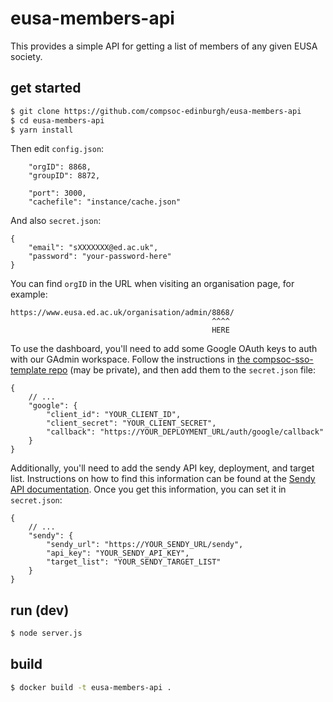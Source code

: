 # eusa-members-api
This provides a simple API for getting a list of members of any given EUSA society.

## get started

```bash
$ git clone https://github.com/compsoc-edinburgh/eusa-members-api
$ cd eusa-members-api
$ yarn install
```

Then edit `config.json`:

```
    "orgID": 8868,
    "groupID": 8872,

    "port": 3000,
    "cachefile": "instance/cache.json"
```

And also `secret.json`:

```
{
    "email": "sXXXXXXX@ed.ac.uk",
    "password": "your-password-here"
}
```

You can find `orgID` in the URL when visiting an organisation page, for example:

```
https://www.eusa.ed.ac.uk/organisation/admin/8868/
                                             ^^^^
                                             HERE
```

To use the dashboard, you'll need to add some Google OAuth keys to auth with
our GAdmin workspace. Follow the instructions in [the compsoc-sso-template
repo](https://github.com/compsoc-edinburgh/compsoc-sso-framework#how) (may be
private), and then add them to the `secret.json` file:

```
{
    // ...
    "google": {
        "client_id": "YOUR_CLIENT_ID",
        "client_secret": "YOUR_CLIENT_SECRET",
        "callback": "https://YOUR_DEPLOYMENT_URL/auth/google/callback"
    }
}
```

Additionally, you'll need to add the sendy API key, deployment, and target
list. Instructions on how to find this information can be found at the [Sendy
API documentation](https://sendy.co/api). Once you get this information, you
can set it in `secret.json`:

```
{
    // ...
    "sendy": {
        "sendy_url": "https://YOUR_SENDY_URL/sendy",
        "api_key": "YOUR_SENDY_API_KEY",
        "target_list": "YOUR_SENDY_TARGET_LIST"
    }
}
```


## run (dev)

```bash
$ node server.js
```

## build

```bash
$ docker build -t eusa-members-api .
```
